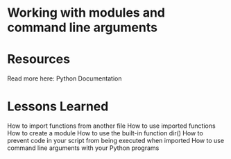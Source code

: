 # Working with modules and command line arguments
# Resources
Read more here: Python Documentation

# Lessons Learned
How to import functions from another file
How to use imported functions
How to create a module
How to use the built-in function dir()
How to prevent code in your script from being executed when imported
How to use command line arguments with your Python programs
